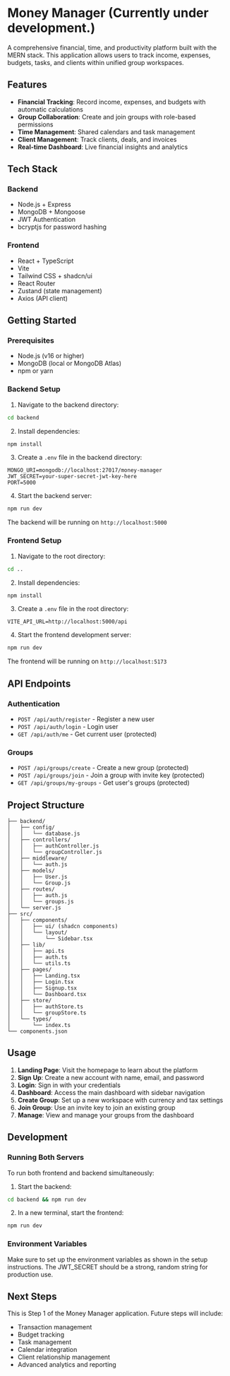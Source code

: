 # Money Manager (Currently under development.)

A comprehensive financial, time, and productivity platform built with the MERN stack. This application allows users to track income, expenses, budgets, tasks, and clients within unified group workspaces.

## Features

- **Financial Tracking**: Record income, expenses, and budgets with automatic calculations
- **Group Collaboration**: Create and join groups with role-based permissions
- **Time Management**: Shared calendars and task management
- **Client Management**: Track clients, deals, and invoices
- **Real-time Dashboard**: Live financial insights and analytics

## Tech Stack

### Backend
- Node.js + Express
- MongoDB + Mongoose
- JWT Authentication
- bcryptjs for password hashing

### Frontend
- React + TypeScript
- Vite
- Tailwind CSS + shadcn/ui
- React Router
- Zustand (state management)
- Axios (API client)

## Getting Started

### Prerequisites
- Node.js (v16 or higher)
- MongoDB (local or MongoDB Atlas)
- npm or yarn

### Backend Setup

1. Navigate to the backend directory:
```bash
cd backend
```

2. Install dependencies:
```bash
npm install
```

3. Create a `.env` file in the backend directory:
```env
MONGO_URI=mongodb://localhost:27017/money-manager
JWT_SECRET=your-super-secret-jwt-key-here
PORT=5000
```

4. Start the backend server:
```bash
npm run dev
```

The backend will be running on `http://localhost:5000`

### Frontend Setup

1. Navigate to the root directory:
```bash
cd ..
```

2. Install dependencies:
```bash
npm install
```

3. Create a `.env` file in the root directory:
```env
VITE_API_URL=http://localhost:5000/api
```

4. Start the frontend development server:
```bash
npm run dev
```

The frontend will be running on `http://localhost:5173`

## API Endpoints

### Authentication
- `POST /api/auth/register` - Register a new user
- `POST /api/auth/login` - Login user
- `GET /api/auth/me` - Get current user (protected)

### Groups
- `POST /api/groups/create` - Create a new group (protected)
- `POST /api/groups/join` - Join a group with invite key (protected)
- `GET /api/groups/my-groups` - Get user's groups (protected)

## Project Structure

```
├── backend/
│   ├── config/
│   │   └── database.js
│   ├── controllers/
│   │   ├── authController.js
│   │   └── groupController.js
│   ├── middleware/
│   │   └── auth.js
│   ├── models/
│   │   ├── User.js
│   │   └── Group.js
│   ├── routes/
│   │   ├── auth.js
│   │   └── groups.js
│   └── server.js
├── src/
│   ├── components/
│   │   ├── ui/ (shadcn components)
│   │   └── layout/
│   │       └── Sidebar.tsx
│   ├── lib/
│   │   ├── api.ts
│   │   ├── auth.ts
│   │   └── utils.ts
│   ├── pages/
│   │   ├── Landing.tsx
│   │   ├── Login.tsx
│   │   ├── Signup.tsx
│   │   └── Dashboard.tsx
│   ├── store/
│   │   ├── authStore.ts
│   │   └── groupStore.ts
│   └── types/
│       └── index.ts
└── components.json
```

## Usage

1. **Landing Page**: Visit the homepage to learn about the platform
2. **Sign Up**: Create a new account with name, email, and password
3. **Login**: Sign in with your credentials
4. **Dashboard**: Access the main dashboard with sidebar navigation
5. **Create Group**: Set up a new workspace with currency and tax settings
6. **Join Group**: Use an invite key to join an existing group
7. **Manage**: View and manage your groups from the dashboard

## Development

### Running Both Servers

To run both frontend and backend simultaneously:

1. Start the backend:
```bash
cd backend && npm run dev
```

2. In a new terminal, start the frontend:
```bash
npm run dev
```

### Environment Variables

Make sure to set up the environment variables as shown in the setup instructions. The JWT_SECRET should be a strong, random string for production use.

## Next Steps

This is Step 1 of the Money Manager application. Future steps will include:
- Transaction management
- Budget tracking
- Task management
- Calendar integration
- Client relationship management
- Advanced analytics and reporting

